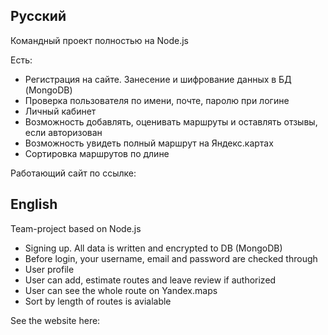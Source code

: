 ## Русский
Командный проект полностью на Node.js

Есть: 
+ Регистрация на сайте. Занесение и шифрование данных в БД (MongoDB)
+ Проверка пользователя по имени, почте, паролю при логине
+ Личный кабинет
+ Возможность добавлять, оценивать маршруты и оставлять отзывы, если авторизован
+ Возможность увидеть полный маршрут на Яндекс.картах
+ Сортировка маршрутов по длине

Работающий сайт по ссылке: 

## English
Team-project based on Node.js

+ Signing up. All data is written and encrypted to DB (MongoDB)
+ Before login, your username, email and password are checked through
+ User profile
+ User can add, estimate routes and leave review if authorized
+ User can see the whole route on Yandex.maps
+ Sort by length of routes is avialable

See the website here: 

